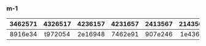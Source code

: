 ### m-1

| 3462571 | 4326517 | 4236157 | 4231657 | 2413567 | 2143567 | 1234567 |
|:-------:|:-------:|:-------:|:-------:|:-------:|:-------:|:-------:|
| 8916e34 | t972054 | 2e16948 | 7462e91 | 907e246 | 1e4368t | 024579e |
